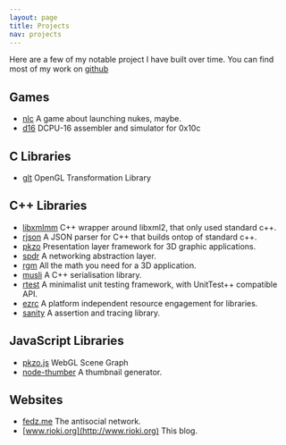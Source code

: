 ```yaml
---
layout: page
title: Projects
nav: projects
---
```


Here are a few of my notable project I have built over time. You can
find most of my work on [github](https://github.com/rioki)

Games
-----

* [nlc](http://nlc.rioki.org)
  A game about launching nukes, maybe.  
* [d16](http://github.com/rioki/d16)
  DCPU-16 assembler and simulator for 0x10c

C Libraries
-----------
* [glt](https://github.com/rioki/glt)
  OpenGL Transformation Library
  
C++ Libraries
-------------

* [libxmlmm](https://github.com/rioki/libxmlmm)
  C++ wrapper around libxml2, that only used standard c++. 
* [rjson](https://github.com/rioki/rjson)
  A JSON parser for C++ that builds ontop of standard c++.
* [pkzo](https://github.com/rioki/pkzo)
  Presentation layer framework for 3D graphic applications. 
* [spdr](https://github.com/rioki/spdr)
  A networking abstraction layer. 
* [rgm](https://github.com/rioki/rgm)
  All the math you need for a 3D application.  
* [musli](https://github.com/rioki/musli)
  A C++ serialisation library.  
* [rtest](https://github.com/rioki/rtest)
  A minimalist unit testing framework, with UnitTest++ compatible API.  
* [ezrc](https://github.com/rioki/ezrc)
  A platform independent resource engagement for libraries. 
* [sanity](https://github.com/rioki/sanity)
  A assertion and tracing library.
  
JavaScript Libraries
--------------------

* [pkzo.js](https://github.com/rioki/pkzo.js)
  WebGL Scene Graph
* [node-thumber](https://github.com/rioki/node-thumper)
  A thumbnail generator.


Websites
--------

* [fedz.me](http://fedz.me)
  The antisocial network.
* [www.rioki.org](http://www.rioki.org)
  This blog.
